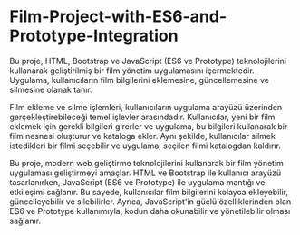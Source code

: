 # Film-Project-with-ES6-and-Prototype-Integration
Bu proje, HTML, Bootstrap ve JavaScript (ES6 ve Prototype) teknolojilerini kullanarak geliştirilmiş bir film yönetim uygulamasını içermektedir. Uygulama, kullanıcıların film bilgilerini eklemesine, güncellemesine ve silmesine olanak tanır.

Film ekleme ve silme işlemleri, kullanıcıların uygulama arayüzü üzerinden gerçekleştirebileceği temel işlevler arasındadır. Kullanıcılar, yeni bir film eklemek için gerekli bilgileri girerler ve uygulama, bu bilgileri kullanarak bir film nesnesi oluşturur ve kataloga ekler. Aynı şekilde, kullanıcılar silmek istedikleri bir filmi seçebilir ve uygulama, seçilen filmi katalogdan kaldırır.

Bu proje, modern web geliştirme teknolojilerini kullanarak bir film yönetim uygulaması geliştirmeyi amaçlar. HTML ve Bootstrap ile kullanıcı arayüzü tasarlanırken, JavaScript (ES6 ve Prototype) ile uygulama mantığı ve etkileşimi sağlanır. Bu sayede, kullanıcılar film bilgilerini kolayca ekleyebilir, güncelleyebilir ve silebilirler. Ayrıca, JavaScript'in güçlü özelliklerinden olan ES6 ve Prototype kullanımıyla, kodun daha okunabilir ve yönetilebilir olması sağlanır.
